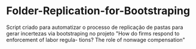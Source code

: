 # Folder-Replication-for-Bootstraping

Script criado para automatizar o processo de replicação de pastas para gerar incertezas via bootstraping no projeto "How do firms respond to enforcement of labor regula-
tions? The role of nonwage compensation"
